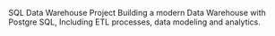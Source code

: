 SQL Data Warehouse Project
Building a modern Data Warehouse with Postgre SQL, Including ETL processes, data modeling and analytics.
